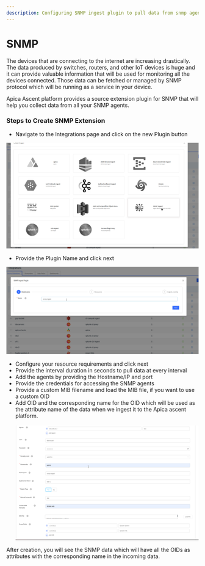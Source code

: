 ```yaml
---
description: Configuring SNMP ingest plugin to pull data from snmp agents
---
```


# SNMP

The devices that are connecting to the internet are increasing drastically. The data produced by switches, routers, and other IoT devices is huge and it can provide valuable information that will be used for monitoring all the devices connected. Those data can be fetched or managed by SNMP protocol which will be running as a service in your device.

Apica Ascent platform provides a source extension plugin for SNMP that will help you collect data from all your SNMP agents.



### Steps to Create SNMP Extension

* Navigate to the Integrations page and click on the new Plugin button

![](<../.gitbook/assets/image (131).png>)

* Provide the Plugin Name and click next

![](<../.gitbook/assets/image (132).png>)

* Configure your resource requirements and click next
* Provide the interval duration in seconds to pull data at every interval
* Add the agents by providing the Hostname/IP and port
* Provide the credentials for accessing the SNMP agents
* Provide a custom MIB filename and load the MIB file, if you want to use a custom OID
* Add OID and the corresponding name for the OID which will be used as the attribute name of the data when we ingest it to the Apica ascent platform.\
  \
  ![](<../.gitbook/assets/image (133).png>)

After creation, you will see the SNMP data which will have all the OIDs as attributes with the corresponding name in the incoming data.
